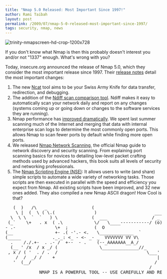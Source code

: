 ```yaml
---
title: "Nmap 5.0 Released: Most Important Since 1997!"
author: Rami Taibah 
layout: post
permalink: /2009/07/nmap-5-0-released-most-important-since-1997/
tags: security, nmap, news
---
```


![trinity-nmapscreen-hd-crop-1200x728]({filename}/images/trinity-nmapscreen.jpeg)

If you don't know what Nmap is then this probably doesn't interest you and/or not "1337" enough. What's wrong with you?

Today, insecure.org announced the release of Nmap 5.0, which they consider the most important release since 1997\. Their [release notes](http://nmap.org/5/) detail the most important changes:

1. The new [Ncat]( http://nmap.org/ncat/ ) tool aims to be your Swiss Army Knife for data transfer, redirection, and debugging.
2. The addition of the [Ndiff scan comparison tool]( http://nmap.org/ndiff ). Ndiff makes it easy to automatically scan your network daily and report on any changes (systems coming up or going down or changes to the software services they are running).
3. Nmap performance has [improved dramatically]( http://nmap.org/5#changes-performance ). We spent last summer scanning much of the Internet and merging that data with internal enterprise scan logs to determine the most commonly open ports. This allows Nmap to scan fewer ports by default while finding more open ports.
4. We released [Nmap Network Scanning]( http://nmap.org/book ), the official Nmap guide to network discovery and security scanning. From explaining port scanning basics for novices to detailing low-level packet crafting methods used by advanced hackers, this book suits all levels of security and networking professionals.
5. The [Nmap Scripting Engine \(NSE\)]( http://nmap.org/book/nse.html ): It allows users to write (and share) simple scripts to automate a wide variety of networking tasks. Those scripts are then executed in parallel with the speed and efficiency you expect from Nmap. All existing scripts have been improved, and 32 new ones added.
They also compiled a new Nmap ASCII dragon! How Cool is that?

<pre>
   (  )   /\   _                 (
    \ |  (  \ ( \.(               )                      _____
  \  \ \  `  `   ) \             (  ___                 / _   \
 (_`    \+   . x  ( .\            \/   \____-----------/ (o)   \_
- .-               \+  ;          (  O                           \____
(__                +- .( -'.- <.   \_____________  `              \  /
(_____            ._._: <_ - <- _- _  VVVVVVV VV V\                \/
  .    /./.+-  . .- /  +--  - .    (--_AAAAAAA__A_/                |
  (__ ' /x  / x _/ (                \______________//_              \_______
 , x / ( '  . / .  /                                  \___'          \     /
    /  /  _/ /    +                                       |           \   /
   '  (__/                                               /              \/
                                                       /                  \
             NMAP IS A POWERFUL TOOL -- USE CAREFULLY AND RESPONSIBLY
   </pre> 
